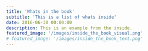 ```yaml
---
title: 'Whats in the book'
subtitle: 'This is a list of whats inside'
date: 2016-06-30 00:00:00
description: This is an example from the inside.
featured_image: '/images/inside_the_book_visual.png'
# featured_image: '/images/inside_the_book_text.png'
---
```

